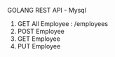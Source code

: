 GOLANG REST API - Mysql
1. GET All Employee : /employees
2. POST Employee
3. GET Employee
4. PUT Employee
